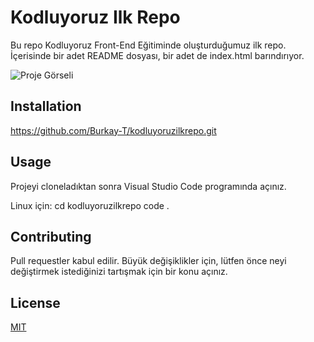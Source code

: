 # Kodluyoruz Ilk Repo
 Bu repo Kodluyoruz Front-End Eğitiminde oluşturduğumuz ilk repo. İçerisinde bir adet README dosyası, bir adet de index.html barındırıyor.

![Proje Görseli](https://user-images.githubusercontent.com/90000990/191974846-51f766df-4821-4146-bb7f-b5f36d3048ed.png)

## Installation
 https://github.com/Burkay-T/kodluyoruzilkrepo.git

## Usage
Projeyi cloneladıktan sonra Visual Studio Code programında açınız.

 Linux için:
 cd kodluyoruzilkrepo
 code .
 
 ## Contributing
 Pull requestler kabul edilir. Büyük değişiklikler için, lütfen önce neyi değiştirmek istediğinizi tartışmak için bir konu açınız.

## License
 [MIT](https://choosealicense.com/licenses/mit/)
